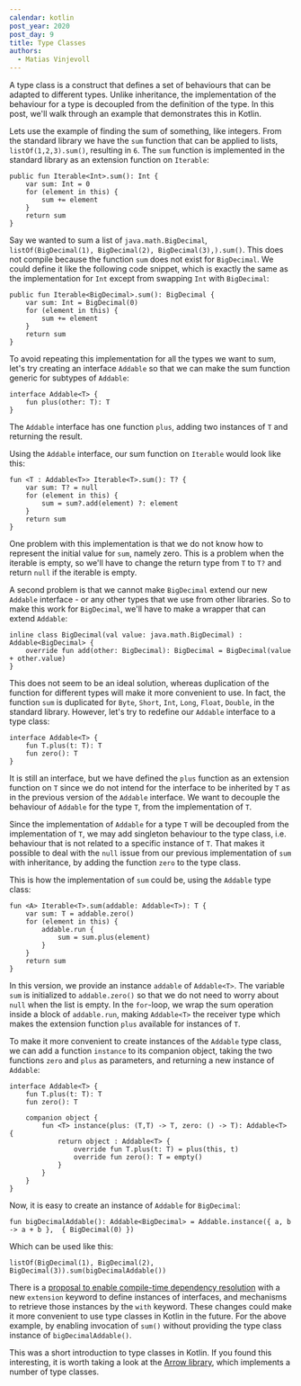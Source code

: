 ```yaml
---
calendar: kotlin
post_year: 2020
post_day: 9
title: Type Classes
authors:
  - Matias Vinjevoll
---
```

A type class is a construct that defines a set of behaviours that can be adapted to different types. Unlike
inheritance, the implementation of the behaviour for a type is decoupled from the definition of the type.
In this post, we'll walk through an example that demonstrates this in Kotlin. 

Lets use the example of finding the sum of something, like integers. From the standard library we have the `sum`
function that can be applied to lists, `listOf(1,2,3).sum()`, resulting in `6`. The `sum` function is implemented 
in the standard library as an extension function on `Iterable`:

```
public fun Iterable<Int>.sum(): Int {
    var sum: Int = 0
    for (element in this) {
        sum += element
    }
    return sum
}
```

Say we wanted to sum a list of `java.math.BigDecimal`, `listOf(BigDecimal(1), BigDecimal(2), BigDecimal(3),).sum()`.
This does not compile because the function `sum` does not exist for `BigDecimal`.
We could define it like the following code snippet, which is exactly the same as the implementation for `Int` except from swapping `Int` with `BigDecimal`:

```
public fun Iterable<BigDecimal>.sum(): BigDecimal {
    var sum: Int = BigDecimal(0)
    for (element in this) {
        sum += element
    }
    return sum
}
```

To avoid repeating this implementation for all the types we want to sum, let's try creating an interface `Addable`
so that we can make the sum function generic for subtypes of `Addable`:

```
interface Addable<T> {
    fun plus(other: T): T
}
```

The `Addable` interface has one function `plus`, adding two instances of `T` and returning the result. 

Using the `Addable` interface, our sum function on `Iterable` would look like this:

```
fun <T : Addable<T>> Iterable<T>.sum(): T? {
    var sum: T? = null
    for (element in this) {
        sum = sum?.add(element) ?: element 
    }
    return sum
}
```

One problem with this implementation is that we do not know how to represent the initial value for `sum`, namely zero.
This is a problem when the iterable is empty, so we'll have to change the return type from `T` to `T?` and return
`null` if the iterable is empty.

A second problem is that we cannot make `BigDecimal` extend our new `Addable` interface - or any other types that
we use from other libraries. So to make this work for `BigDecimal`, we'll have to make a wrapper that can extend `Addable`:

```
inline class BigDecimal(val value: java.math.BigDecimal) : Addable<BigDecimal> {
    override fun add(other: BigDecimal): BigDecimal = BigDecimal(value + other.value)
}
```

This does not seem to be an ideal solution, whereas duplication of the function for different types will make it more
convenient to use. In fact, the function `sum` is duplicated for `Byte`, `Short`, `Int`, `Long`, `Float`, `Double`,
in the standard library.
However, let's try to redefine our `Addable` interface to a type class:

```
interface Addable<T> {
    fun T.plus(t: T): T
    fun zero(): T
}
```

It is still an interface, but we have defined the `plus` function as an extension function on `T` since we do not intend
for the interface to be inherited by `T` as in the previous version of the `Addable` interface. We want to decouple
the behaviour of `Addable` for the type `T`, from the implementation of `T`.

Since the implementation of `Addable` for a type `T` will be decoupled from the implementation of `T`, we may add
singleton behaviour to the type class, i.e. behaviour that is not related to a specific instance of `T`.
That makes it possible to deal with the `null` issue from our previous implementation of `sum` with inheritance, 
by adding the function `zero` to the type class.

This is how the implementation of `sum` could be, using the `Addable` type class: 

```
fun <A> Iterable<T>.sum(addable: Addable<T>): T {
    var sum: T = addable.zero()
    for (element in this) {
        addable.run {
            sum = sum.plus(element)
        }
    }
    return sum
}
```

In this version, we provide an instance `addable` of `Addable<T>`. The variable `sum` is initialized to
`addable.zero()` so that we do not need to worry about `null` when the list is empty. In the `for`-loop, we 
wrap the sum operation inside a block of `addable.run`, making `Addable<T>` the receiver type which makes the
extension function `plus` available for instances of `T`.

To make it more convenient to create instances of the `Addable` type class, we can add a function `instance` to its
companion object, taking the two functions `zero` and `plus` as parameters, and returning a new instance of `Addable`:

```
interface Addable<T> {
    fun T.plus(t: T): T
    fun zero(): T

    companion object {
        fun <T> instance(plus: (T,T) -> T, zero: () -> T): Addable<T> {
            return object : Addable<T> {
                override fun T.plus(t: T) = plus(this, t)
                override fun zero(): T = empty()
            }
        }
    }
}
```

Now, it is easy to create an instance of `Addable` for `BigDecimal`: 

```
fun bigDecimalAddable(): Addable<BigDecimal> = Addable.instance({ a, b -> a + b },  { BigDecimal(0) })
```

Which can be used like this:

```
listOf(BigDecimal(1), BigDecimal(2), BigDecimal(3)).sum(bigDecimalAddable())
```

There is a [proposal to enable compile-time dependency resolution](https://github.com/Kotlin/KEEP/pull/87) with a 
new `extension` keyword to define instances of interfaces, and mechanisms to retrieve those instances by the `with` 
keyword. These changes could make it more convenient to use type classes in Kotlin in the future. For the above example, 
by enabling invocation of `sum()` without providing the type class instance of `bigDecimalAddable()`.

This was a short introduction to type classes in Kotlin. If you found this interesting, it is worth taking a look at 
the [Arrow library](https://arrow-kt.io/docs/typeclasses/intro/), which implements a number of type classes.